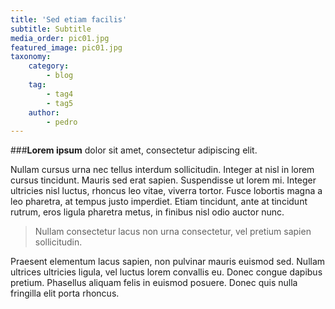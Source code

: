 ```yaml
---
title: 'Sed etiam facilis'
subtitle: Subtitle
media_order: pic01.jpg
featured_image: pic01.jpg
taxonomy:
    category:
        - blog
    tag:
        - tag4
        - tag5
    author:
        - pedro
---
```


###**Lorem ipsum** dolor sit amet, consectetur adipiscing elit.

Nullam cursus urna nec tellus interdum sollicitudin. Integer at nisl in lorem cursus tincidunt. Mauris sed erat sapien. Suspendisse ut lorem mi. Integer ultricies nisl luctus, rhoncus leo vitae, viverra tortor. Fusce lobortis magna a leo pharetra, at tempus justo imperdiet. Etiam tincidunt, ante at tincidunt rutrum, eros ligula pharetra metus, in finibus nisl odio auctor nunc. 

> Nullam consectetur lacus non urna 
> consectetur, vel pretium sapien 
> sollicitudin. 

Praesent elementum lacus sapien, non pulvinar mauris euismod sed. Nullam ultrices ultricies ligula, vel luctus lorem convallis eu. Donec congue dapibus pretium. Phasellus aliquam felis in euismod posuere. Donec quis nulla fringilla elit porta rhoncus.